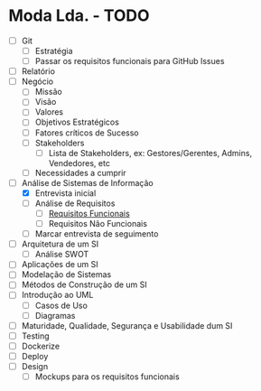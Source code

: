 # Moda Lda. - TODO

- [ ] Git
  - [ ] Estratégia
  - [ ] Passar os requisitos funcionais para GitHub Issues
- [ ] Relatório
- [ ] Negócio
  - [ ] Missão
  - [ ] Visão
  - [ ] Valores
  - [ ] Objetivos Estratégicos
  - [ ] Fatores críticos de Sucesso
  - [ ] Stakeholders
    - [ ] Lista de Stakeholders, ex: Gestores/Gerentes, Admins, Vendedores, etc
  - [ ] Necessidades a cumprir
- [ ] Análise de Sistemas de Informação
  - [x] Entrevista inicial
  - [ ] Análise de Requisitos
    - [ ] [Requisitos Funcionais](./docs/analise_requisitos/rf.md)
    - [ ] Requisitos Não Funcionais
  - [ ] Marcar entrevista de seguimento
- [ ] Arquitetura de um SI
  - [ ] Análise SWOT
- [ ] Aplicações de um SI
- [ ] Modelação de Sistemas
- [ ] Métodos de Construção de um SI
- [ ] Introdução ao UML
  - [ ] Casos de Uso
  - [ ] Diagramas
- [ ] Maturidade, Qualidade, Segurança e Usabilidade dum SI
- [ ] Testing
- [ ] Dockerize
- [ ] Deploy
- [ ] Design
  - [ ] Mockups para os requisitos funcionais
